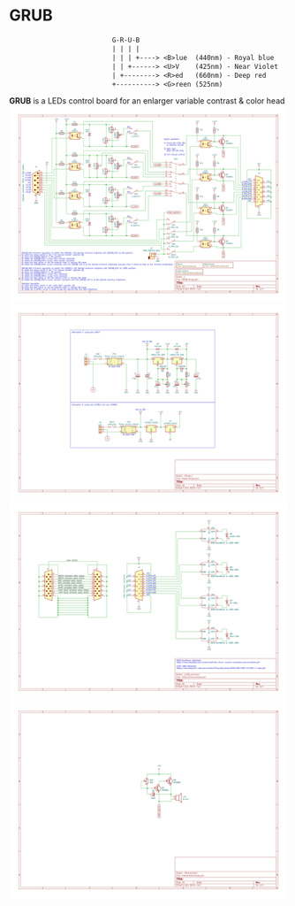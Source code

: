 # GRUB

```
                          G-R-U-B
                          | | | |
                          | | | +----> <B>lue  (440nm) - Royal blue
                          | | +------> <U>V    (425nm) - Near Violet
                          | +--------> <R>ed   (660nm) - Deep red
                          +----------> <G>reen (525nm)
```

**GRUB** is a LEDs control board for an enlarger variable contrast & color head
![GRUB main schematic](GRUB.svg)
![GRUB power rack schematic](GRUB-Power.svg)
![GRUB drivers schematic](GRUB-LEDs_drivers.svg)
![GRUB metronome schematic](GRUB-Metronome.svg)
